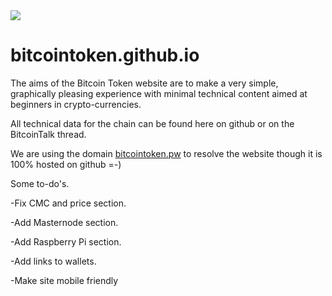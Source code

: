 <img src="https://raw.githubusercontent.com/bitcointokenbtct/Official-Images/master/github-header2.jpg">

# bitcointoken.github.io

The aims of the Bitcoin Token website are to make a very simple, graphically pleasing experience with minimal technical content aimed at beginners in crypto-currencies.

All technical data for the chain can be found here on github or on the BitcoinTalk thread. 

We are using the domain <a href="http://www.bitcointoken.pw/">bitcointoken.pw</a> to resolve the website though it is 100% hosted on github =-)

Some to-do's.

-Fix CMC and price section.

-Add Masternode section.

-Add Raspberry Pi section.

-Add links to wallets.

-Make site mobile friendly
